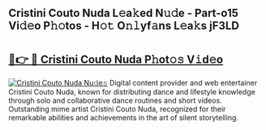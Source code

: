 ## Cristini Couto Nuda L𝚎a𝚔ed N𝚞𝚍e - Part-o15 Vi𝚍𝚎o P𝚑𝚘tos - H𝚘𝚝 O𝚗𝚕yf𝚊ns L𝚎a𝚔s jF3LD

# <h2><a href="http://kf13kcl.oniu.top/?m=Cristini+Couto+Nuda">🔗👉 🔴 Cristini Couto Nuda P𝚑ot𝚘𝚜 V𝚒d𝚎o</a></h2>

[![Cristini Couto Nuda Nu𝚍e𝚜](https://i.imgur.com/0qMVB7G.gif)](http://kf13kcl.oniu.top/?m=Cristini+Couto+Nuda)
Digital content provider and web entertainer Cristini Couto Nuda, known for distributing dance and lifestyle knowledge through solo and collaborative dance routines and short videos. Outstanding mime artist Cristini Couto Nuda, recognized for their remarkable abilities and achievements in the art of silent storytelling.  
